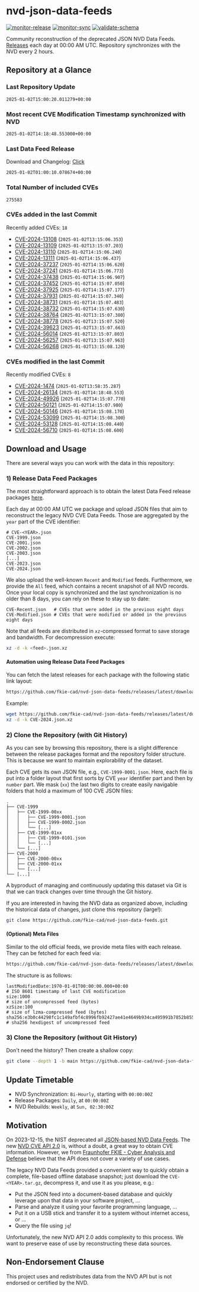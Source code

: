 # nvd-json-data-feeds

[![monitor-release](https://github.com/fkie-cad/nvd-json-data-feeds/actions/workflows/monitor_release.yml/badge.svg)](https://github.com/fkie-cad/nvd-json-data-feeds/actions/workflows/monitor_release.yml)
[![monitor-sync](https://github.com/fkie-cad/nvd-json-data-feeds/actions/workflows/monitor_sync.yml/badge.svg)](https://github.com/fkie-cad/nvd-json-data-feeds/actions/workflows/monitor_sync.yml)
[![validate-schema](https://github.com/fkie-cad/nvd-json-data-feeds/actions/workflows/validate_schema.yml/badge.svg)](https://github.com/fkie-cad/nvd-json-data-feeds/actions/workflows/validate_schema.yml)

Community reconstruction of the deprecated JSON NVD Data Feeds.
[Releases](https://github.com/fkie-cad/nvd-json-data-feeds/releases/latest) each day at 00:00 AM UTC.
Repository synchronizes with the NVD every 2 hours.

## Repository at a Glance

### Last Repository Update

```plain
2025-01-02T15:00:20.011279+00:00
```

### Most recent CVE Modification Timestamp synchronized with NVD

```plain
2025-01-02T14:18:48.553000+00:00
```

### Last Data Feed Release

Download and Changelog: [Click](https://github.com/fkie-cad/nvd-json-data-feeds/releases/latest)

```plain
2025-01-02T01:00:10.078674+00:00
```

### Total Number of included CVEs

```plain
275583
```

### CVEs added in the last Commit

Recently added CVEs: `18`

- [CVE-2024-13108](CVE-2024/CVE-2024-131xx/CVE-2024-13108.json) (`2025-01-02T13:15:06.353`)
- [CVE-2024-13109](CVE-2024/CVE-2024-131xx/CVE-2024-13109.json) (`2025-01-02T13:15:07.203`)
- [CVE-2024-13110](CVE-2024/CVE-2024-131xx/CVE-2024-13110.json) (`2025-01-02T14:15:06.240`)
- [CVE-2024-13111](CVE-2024/CVE-2024-131xx/CVE-2024-13111.json) (`2025-01-02T14:15:06.437`)
- [CVE-2024-37237](CVE-2024/CVE-2024-372xx/CVE-2024-37237.json) (`2025-01-02T14:15:06.620`)
- [CVE-2024-37241](CVE-2024/CVE-2024-372xx/CVE-2024-37241.json) (`2025-01-02T14:15:06.773`)
- [CVE-2024-37438](CVE-2024/CVE-2024-374xx/CVE-2024-37438.json) (`2025-01-02T14:15:06.907`)
- [CVE-2024-37452](CVE-2024/CVE-2024-374xx/CVE-2024-37452.json) (`2025-01-02T14:15:07.050`)
- [CVE-2024-37925](CVE-2024/CVE-2024-379xx/CVE-2024-37925.json) (`2025-01-02T14:15:07.177`)
- [CVE-2024-37931](CVE-2024/CVE-2024-379xx/CVE-2024-37931.json) (`2025-01-02T14:15:07.340`)
- [CVE-2024-38731](CVE-2024/CVE-2024-387xx/CVE-2024-38731.json) (`2025-01-02T14:15:07.483`)
- [CVE-2024-38732](CVE-2024/CVE-2024-387xx/CVE-2024-38732.json) (`2025-01-02T14:15:07.630`)
- [CVE-2024-38764](CVE-2024/CVE-2024-387xx/CVE-2024-38764.json) (`2025-01-02T13:15:07.380`)
- [CVE-2024-38778](CVE-2024/CVE-2024-387xx/CVE-2024-38778.json) (`2025-01-02T13:15:07.520`)
- [CVE-2024-39623](CVE-2024/CVE-2024-396xx/CVE-2024-39623.json) (`2025-01-02T13:15:07.663`)
- [CVE-2024-56014](CVE-2024/CVE-2024-560xx/CVE-2024-56014.json) (`2025-01-02T13:15:07.803`)
- [CVE-2024-56257](CVE-2024/CVE-2024-562xx/CVE-2024-56257.json) (`2025-01-02T13:15:07.963`)
- [CVE-2024-56268](CVE-2024/CVE-2024-562xx/CVE-2024-56268.json) (`2025-01-02T13:15:08.120`)


### CVEs modified in the last Commit

Recently modified CVEs: `8`

- [CVE-2024-1474](CVE-2024/CVE-2024-14xx/CVE-2024-1474.json) (`2025-01-02T13:58:35.287`)
- [CVE-2024-26134](CVE-2024/CVE-2024-261xx/CVE-2024-26134.json) (`2025-01-02T14:18:48.553`)
- [CVE-2024-49926](CVE-2024/CVE-2024-499xx/CVE-2024-49926.json) (`2025-01-02T14:15:07.770`)
- [CVE-2024-50121](CVE-2024/CVE-2024-501xx/CVE-2024-50121.json) (`2025-01-02T14:15:07.980`)
- [CVE-2024-50146](CVE-2024/CVE-2024-501xx/CVE-2024-50146.json) (`2025-01-02T14:15:08.170`)
- [CVE-2024-53099](CVE-2024/CVE-2024-530xx/CVE-2024-53099.json) (`2025-01-02T14:15:08.300`)
- [CVE-2024-53128](CVE-2024/CVE-2024-531xx/CVE-2024-53128.json) (`2025-01-02T14:15:08.440`)
- [CVE-2024-56710](CVE-2024/CVE-2024-567xx/CVE-2024-56710.json) (`2025-01-02T14:15:08.600`)


## Download and Usage

There are several ways you can work with the data in this repository:

### 1) Release Data Feed Packages

The most straightforward approach is to obtain the latest Data Feed release packages [here](https://github.com/fkie-cad/nvd-json-data-feeds/releases/latest).

Each day at 00:00 AM UTC we package and upload JSON files that aim to reconstruct the legacy NVD CVE Data Feeds.
Those are aggregated by the `year` part of the CVE identifier:

```
# CVE-<YEAR>.json
CVE-1999.json
CVE-2001.json
CVE-2002.json
CVE-2003.json
[...]
CVE-2023.json
CVE-2024.json
```

We also upload the well-known `Recent` and `Modified` feeds.
Furthermore, we provide the `All` feed, which contains a recent snapshot of all NVD records.
Once your local copy is synchronized and the last synchronization is no older than 8 days, you can rely on these to stay up to date:

```plain
CVE-Recent.json   # CVEs that were added in the previous eight days
CVE-Modified.json # CVEs that were modified or added in the previous eight days
```

Note that all feeds are distributed in `xz`-compressed format to save storage and bandwidth.
For decompression execute:

```sh
xz -d -k <feed>.json.xz
```

#### Automation using Release Data Feed Packages

You can fetch the latest releases for each package with the following static link layout:

```sh
https://github.com/fkie-cad/nvd-json-data-feeds/releases/latest/download/CVE-<YEAR>.json.xz
```

Example:

```sh
wget https://github.com/fkie-cad/nvd-json-data-feeds/releases/latest/download/CVE-2024.json.xz
xz -d -k CVE-2024.json.xz
```

### 2) Clone the Repository (with Git History)

As you can see by browsing this repository, there is a slight difference between the release packages format and the repository folder structure.
This is because we want to maintain explorability of the dataset.

Each CVE gets its own JSON file, e.g., `CVE-1999-0001.json`.
Here, each file is put into a folder layout that first sorts by CVE `year` identifier part and then by `number` part.
We mask (`xx`) the last two digits to create easily navigable folders that hold a maximum of 100 CVE JSON files:

```plain
.
├── CVE-1999
│   ├── CVE-1999-00xx
│   │   ├── CVE-1999-0001.json
│   │   ├── CVE-1999-0002.json
│   │   └── [...]
│   ├── CVE-1999-01xx
│   │   ├── CVE-1999-0101.json
│   │   └── [...]
│   └── [...]
├── CVE-2000
│   ├── CVE-2000-00xx
│   ├── CVE-2000-01xx
│   └── [...]
└── [...]
```

A byproduct of managing and continuously updating this dataset via Git is that we can track changes over time through the Git history.

If you are interested in having the NVD data as organized above, including the historical data of changes, just clone this repository (large!):

```sh
git clone https://github.com/fkie-cad/nvd-json-data-feeds.git
```

#### (Optional) Meta Files

Similar to the old official feeds, we provide meta files with each release. They can be fetched for each feed via:

```sh
https://github.com/fkie-cad/nvd-json-data-feeds/releases/latest/download/CVE-<YEAR>.meta
```

The structure is as follows:

```plain
lastModifiedDate:1970-01-01T00:00:00.000+00:00                          # ISO 8601 timestamp of last CVE modification
size:1000                                                               # size of uncompressed feed (bytes)
xzSize:100                                                              # size of lzma-compressed feed (bytes)
sha256:e3b0c44298fc1c149afbf4c8996fb92427ae41e4649b934ca495991b7852b855 # sha256 hexdigest of uncompressed feed
```

### 3) Clone the Repository (without Git History)

Don't need the history? Then create a shallow copy:

```sh
git clone --depth 1 -b main https://github.com/fkie-cad/nvd-json-data-feeds.git
```


## Update Timetable

* NVD Synchronization: `Bi-Hourly`, starting with `00:00:00Z`
* Release Packages: `Daily`, at `00:00:00Z`
* NVD Rebuilds: `Weekly`, at `Sun, 02:30:00Z`


## Motivation

On 2023-12-15, the NIST deprecated all [JSON-based NVD Data Feeds](https://nvd.nist.gov/vuln/data-feeds#divRetirementBanner-1).
The new [NVD CVE API 2.0](https://nvd.nist.gov/developers/vulnerabilities) is, without a doubt, a great way to obtain CVE information.
However, we from [Fraunhofer FKIE - Cyber Analysis and Defense](https://www.fkie.fraunhofer.de/en/departments/cad.html) believe that the API does not cover a variety of use cases.

The legacy NVD Data Feeds provided a convenient way to quickly obtain a complete, file-based offline database snapshot; just download the `CVE-<YEAR>.tar.gz`, decompress it, and use it as you please, e.g.:

- Put the JSON feed into a document-based database and quickly leverage upon that data in your software project, ...
- Parse and analyze it using your favorite programming language, ...
- Put it on a USB stick and transfer it to a system without internet access, or ...
- Query the file using `jq`!

Unfortunately, the new NVD API 2.0 adds complexity to this process.
We want to preserve ease of use by reconstructing these data sources.

## Non-Endorsement Clause

This project uses and redistributes data from the NVD API but is not endorsed or certified by the NVD.